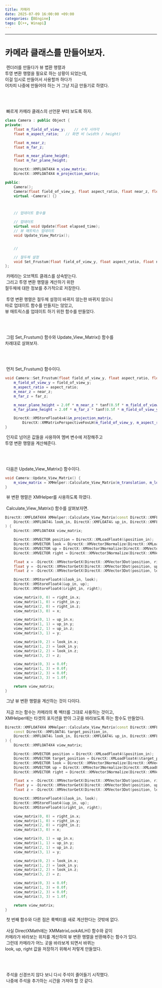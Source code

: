 ```yaml
---
title: 카메라
date: 2025-07-09 16:00:00 +09:00
categories: [BEngine]
tags: [C++, Winapi]
---
```


---
# 카메라 클래스를 만들어보자.
&nbsp;렌더러를 만들다가 뷰 볍환 행렬과<br>
투영 변환 행렬을 필요로 하는 상황이 되었는데,<br>
이걸 임시로 만들어서 사용할까 하다가<br>
어차피 나중에 만들어야 하는 거 그냥 지금 만들기로 하였다.

<br><br><br>&nbsp;빠르게 카메라 클래스의 선언문 부터 보도록 하자.

```cpp
class Camera : public Object {
private:
	float m_field_of_view_y;	// 수직 시야각
	float m_aspect_ratio;	// 화면 비 (width / height)

	float m_near_z;
	float m_far_z;

	float m_near_plane_height;
	float m_far_plane_height;

	DirectX::XMFLOAT4X4 m_view_matrix;
	DirectX::XMFLOAT4X4 m_projection_matrix;

public:
	Camera();
	Camera(float field_of_view_y, float aspect_ratio, float near_z, float far_z);
	virtual ~Camera() {}



	// 업데이트 함수들

	// 업데이트
	virtual void Update(float elapsed_time);
	// 뷰 매트릭스 업데이트
	void Update_View_Matrix();


	//

	// 절두체 설정
	void Set_Frustum(float field_of_view_y, float aspect_ratio, float near_z, float far_z);
};
```

&nbsp;카메라는 오브젝트 클래스를 상속받는다.<br>
&nbsp;그리고 투영 변환 행렬을 계산하기 위한<br>
절두체에 대한 정보를 추가적으로 저장한다.<br>
<br>&nbsp;투영 변환 행렬은 절두체 설정이 바뀌지 않는한 바뀌지 않으니<br>
따로 업데이트 함수를 만들지는 않았고,<br>
뷰 매트릭스를 업데이트 하기 위한 함수를 만들었다.

<br><br><br>&nbsp;그럼 Set_Frustum() 함수와 Update_View_Matrix() 함수를<br>
차례대로 살펴보자.

<br><br><br>&nbsp;먼저 Set_Frustum() 함수이다.

```cpp
void Camera::Set_Frustum(float field_of_view_y, float aspect_ratio, float near_z, float far_z) {
	m_field_of_view_y = field_of_view_y;
	m_aspect_ratio = aspect_ratio;
	m_near_z = near_z;
	m_far_z = far_z;

	m_near_plane_height = 2.0f * m_near_z * tanf(0.5f * m_field_of_view_y);
	m_far_plane_height = 2.0f * m_far_z * tanf(0.5f * m_field_of_view_y);

	DirectX::XMStoreFloat4x4(&m_projection_matrix,
		DirectX::XMMatrixPerspectiveFovLH(m_field_of_view_y, m_aspect_ratio, m_near_z, m_far_z));
}
```

&nbsp;인자로 넘어온 값들을 사용하여 멤버 변수에 저장해주고<br>
투영 변환 행렬을 계산해준다.

<br><br><br>&nbsp;다음은 Update_View_Matrix() 함수이다.

```cpp
void Camera::Update_View_Matrix() {
	m_view_matrix = XMHelper::Calculate_View_Matrix(m_translation, m_look, m_up, m_right);
}
```

&nbsp;뷰 변환 행렬은 XMHelper를 사용하도록 하였다.<br>
<br>&nbsp;Calculate_View_Matrix() 함수를 살펴보자면.

```cpp
DirectX::XMFLOAT4X4 XMHelper::Calculate_View_Matrix(const DirectX::XMFLOAT4& position_in,
	DirectX::XMFLOAT4& look_in, DirectX::XMFLOAT4& up_in, DirectX::XMFLOAT4& right_in
) {
	DirectX::XMFLOAT4X4 view_matrix;

	DirectX::XMVECTOR position = DirectX::XMLoadFloat4(&position_in);
	DirectX::XMVECTOR look = DirectX::XMVector3Normalize(DirectX::XMLoadFloat4(&look_in));
	DirectX::XMVECTOR up = DirectX::XMVector3Normalize(DirectX::XMVector3Cross(look, DirectX::XMLoadFloat4(&right_in)));
	DirectX::XMVECTOR right = DirectX::XMVector3Normalize(DirectX::XMVector3Cross(up, look));

	float x = -DirectX::XMVectorGetX(DirectX::XMVector3Dot(position, right));
	float y = -DirectX::XMVectorGetX(DirectX::XMVector3Dot(position, up));
	float z = -DirectX::XMVectorGetX(DirectX::XMVector3Dot(position, look));

	DirectX::XMStoreFloat4(&look_in, look);
	DirectX::XMStoreFloat4(&up_in, up);
	DirectX::XMStoreFloat4(&right_in, right);

	view_matrix(0, 0) = right_in.x;
	view_matrix(1, 0) = right_in.y;
	view_matrix(2, 0) = right_in.z;
	view_matrix(3, 0) = x;

	view_matrix(0, 1) = up_in.x;
	view_matrix(1, 1) = up_in.y;
	view_matrix(2, 1) = up_in.z;
	view_matrix(3, 1) = y;

	view_matrix(0, 2) = look_in.x;
	view_matrix(1, 2) = look_in.y;
	view_matrix(2, 2) = look_in.z;
	view_matrix(3, 2) = z;

	view_matrix(0, 3) = 0.0f;
	view_matrix(1, 3) = 0.0f;
	view_matrix(2, 3) = 0.0f;
	view_matrix(3, 3) = 1.0f;

	return view_matrix;
}
```

&nbsp;그냥 뷰 변환 행렬을 계산하는 것이 다이다.<br>
<br>&nbsp;지금 쓰는 함수는 카메라의 룩 벡터를 그대로 사용하는 것이고,<br>
XMHelper에는 타겟의 포지션을 받아 그곳을 바라보도록 하는 함수도 만들었다.

```cpp
DirectX::XMFLOAT4X4 XMHelper::Calculate_View_Matrix(const DirectX::XMFLOAT4& position_in,
	const DirectX::XMFLOAT4& target_position_in,
	DirectX::XMFLOAT4& look_in, DirectX::XMFLOAT4& up_in, DirectX::XMFLOAT4& right_in
) {
	DirectX::XMFLOAT4X4 view_matrix;

	DirectX::XMVECTOR position = DirectX::XMLoadFloat4(&position_in);
	DirectX::XMVECTOR target_position = DirectX::XMLoadFloat4(&target_position_in);
	DirectX::XMVECTOR look = DirectX::XMVector3Normalize(DirectX::XMVectorSubtract(target_position, position));
	DirectX::XMVECTOR up = DirectX::XMVector3Normalize(DirectX::XMLoadFloat4(&up_in));
	DirectX::XMVECTOR right = DirectX::XMVector3Normalize(DirectX::XMVector3Cross(up, look));

	float x = -DirectX::XMVectorGetX(DirectX::XMVector3Dot(position, right));
	float y = -DirectX::XMVectorGetX(DirectX::XMVector3Dot(position, up));
	float z = -DirectX::XMVectorGetX(DirectX::XMVector3Dot(position, look));

	DirectX::XMStoreFloat4(&look_in, look);
	DirectX::XMStoreFloat4(&up_in, up);
	DirectX::XMStoreFloat4(&right_in, right);

	view_matrix(0, 0) = right_in.x;
	view_matrix(1, 0) = right_in.y;
	view_matrix(2, 0) = right_in.z;
	view_matrix(3, 0) = x;

	view_matrix(0, 1) = up_in.x;
	view_matrix(1, 1) = up_in.y;
	view_matrix(2, 1) = up_in.z;
	view_matrix(3, 1) = y;

	view_matrix(0, 2) = look_in.x;
	view_matrix(1, 2) = look_in.y;
	view_matrix(2, 2) = look_in.z;
	view_matrix(3, 2) = z;

	view_matrix(0, 3) = 0.0f;
	view_matrix(1, 3) = 0.0f;
	view_matrix(2, 3) = 0.0f;
	view_matrix(3, 3) = 1.0f;

	return view_matrix;
}
```

&nbsp;첫 번째 함수와 다른 점은 룩벡터를 새로 계산한다는 것밖에 없다.<br>
<br>&nbsp;사실 DirectXMath에는 XMMatrixLookAtLH() 함수와 같이<br>
카메라가 바라보는 위치를 계산하여 뷰 변환 행렬을 반환해주는 함수가 있다.<br>
&nbsp;그런데 카메라가 어느 곳을 바라보게 되면서 바뀌는<br>
look, up, right 값을 저장하기 위해서 저렇게 만들었다.

<br><br><br>&nbsp;주석을 신경쓰지 않다 보니 다시 주석이 줄어들기 시작했다.<br>
&nbsp;나중에 주석을 추가하는 시간을 가져야 할 것 같다.

